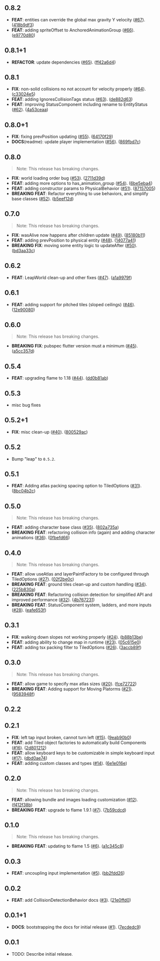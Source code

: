## 0.8.2

 - **FEAT**: entities can override the global max gravity Y velocity ([#67](https://github.com/kurtome/leap/issues/67)). ([418b9df3](https://github.com/kurtome/leap/commit/418b9df3629fc451f4731fad440e4efae25db369))
 - **FEAT**: adding spriteOffset to AnchoredAnimationGroup ([#66](https://github.com/kurtome/leap/issues/66)). ([e9770d80](https://github.com/kurtome/leap/commit/e9770d8016ae37873048a09668f69f8d24a7c8dd))

## 0.8.1+1

 - **REFACTOR**: update dependencies ([#65](https://github.com/kurtome/leap/issues/65)). ([ff42a6d4](https://github.com/kurtome/leap/commit/ff42a6d434dfe4161229a1dfa1b222c9d55ef70a))

## 0.8.1

 - **FIX**: non-solid collisions no not account for velocity properly ([#64](https://github.com/kurtome/leap/issues/64)). ([c33024e5](https://github.com/kurtome/leap/commit/c33024e5ca2638710d632ea859712f7090a88c22))
 - **FEAT**: adding IgnoresCollisionTags status ([#63](https://github.com/kurtome/leap/issues/63)). ([de882d63](https://github.com/kurtome/leap/commit/de882d63d5fc95f7639ea94f5abcd5123f1ce954))
 - **FEAT**: improving StatusComponent including rename to EntityStatus ([#62](https://github.com/kurtome/leap/issues/62)). ([4a53ceaa](https://github.com/kurtome/leap/commit/4a53ceaa774b4c098e2dbe8ac6ed89f8488ae548))

## 0.8.0+1

 - **FIX**: fixing prevPosition updating ([#55](https://github.com/kurtome/leap/issues/55)). ([64170f29](https://github.com/kurtome/leap/commit/64170f29324b92304dbc5208d5f55b048c39f8dc))
 - **DOCS**(readme): update player implementation ([#56](https://github.com/kurtome/leap/issues/56)). ([869fbd7c](https://github.com/kurtome/leap/commit/869fbd7c3c3ecd5c3ae6e959c1eac7cf7d09978a))

## 0.8.0

> Note: This release has breaking changes.

 - **FIX**: world loading order bug ([#53](https://github.com/kurtome/leap/issues/53)). ([2711d39d](https://github.com/kurtome/leap/commit/2711d39d0a071de72449a89923cdda8ec3676656))
 - **FEAT**: adding more options to has_animation_group ([#54](https://github.com/kurtome/leap/issues/54)). ([6be5eba4](https://github.com/kurtome/leap/commit/6be5eba4e76a7d1f1f58aacbb2b27d2c69e4c0a6))
 - **FEAT**: adding constructor params to PhysicalBehavior ([#51](https://github.com/kurtome/leap/issues/51)). ([87157005](https://github.com/kurtome/leap/commit/87157005003123a9aaead5b87fbeb4fc082f8bfc))
 - **BREAKING** **FEAT**: Refactor everything to use behaviors, and simplify base classes ([#52](https://github.com/kurtome/leap/issues/52)). ([b5eef12d](https://github.com/kurtome/leap/commit/b5eef12d17c9a483ee955707af3f8d710a0f694f))

## 0.7.0

> Note: This release has breaking changes.

 - **FIX**: wasAlive now happens after children update ([#49](https://github.com/kurtome/leap/issues/49)). ([85180b11](https://github.com/kurtome/leap/commit/85180b117b25e6a6844e3e0e1bfefb62d69df12c))
 - **FEAT**: adding prevPosition to physical entity ([#48](https://github.com/kurtome/leap/issues/48)). ([14077a41](https://github.com/kurtome/leap/commit/14077a4105d89ccefc57df243a0a4444d3dce806))
 - **BREAKING** **FIX**: moving some entity logic to updateAfter ([#50](https://github.com/kurtome/leap/issues/50)). ([bd3aa33c](https://github.com/kurtome/leap/commit/bd3aa33cad022d8edce951abb994da82351fd58c))

## 0.6.2

 - **FEAT**: LeapWorld clean-up and other fixes ([#47](https://github.com/kurtome/leap/issues/47)). ([a1a9979f](https://github.com/kurtome/leap/commit/a1a9979fc1026fdf1a724e8eb9f0331ac6c0ce88))

## 0.6.1

 - **FEAT**: adding support for pitched tiles (sloped ceilings) ([#46](https://github.com/kurtome/leap/issues/46)). ([12e90080](https://github.com/kurtome/leap/commit/12e90080af865af5e416c6c6afa52e7644beae80))

## 0.6.0

> Note: This release has breaking changes.

 - **BREAKING** **FIX**: pubspec flutter version must a minimum ([#45](https://github.com/kurtome/leap/issues/45)). ([a5cc357d](https://github.com/kurtome/leap/commit/a5cc357d9c2a6aa9b583e22c66c731bef88ffa61))

## 0.5.4

 - **FEAT**: upgrading flame to 1.18 ([#44](https://github.com/kurtome/leap/issues/44)). ([dd0b81ab](https://github.com/kurtome/leap/commit/dd0b81ab7249d73153810fd20ecc0828ff6434aa))

## 0.5.3

 - misc bug fixes

## 0.5.2+1

 - **FIX**: misc clean-up ([#40](https://github.com/kurtome/leap/issues/40)). ([800529ac](https://github.com/kurtome/leap/commit/800529acee9ad8798a68337c95f6536635fca94b))

## 0.5.2

 - Bump "leap" to `0.5.2`.

## 0.5.1

 - **FEAT**: Adding atlas packing spacing option to TiledOptions ([#31](https://github.com/kurtome/leap/issues/31)). ([8bc04b2c](https://github.com/kurtome/leap/commit/8bc04b2cac209ea5d9d2fad78d411a8f653fa2cb))

## 0.5.0

> Note: This release has breaking changes.

 - **FEAT**: adding character base class ([#35](https://github.com/kurtome/leap/issues/35)). ([802a735a](https://github.com/kurtome/leap/commit/802a735af6d4e274640c8fd9e3ccc695b5e44bd7))
 - **BREAKING** **FEAT**: refactoring collision info (again) and adding character animations ([#36](https://github.com/kurtome/leap/issues/36)). ([0fbefd66](https://github.com/kurtome/leap/commit/0fbefd660916a8ed8ba3e5a9d4a85784383a4a2c))

## 0.4.0

> Note: This release has breaking changes.

 - **FEAT**: allow useAtlas and layerPaintFactory to be configured through TiledOptions ([#27](https://github.com/kurtome/leap/issues/27)). ([02f2be0c](https://github.com/kurtome/leap/commit/02f2be0c9d47cf2ce51ee2109fbe21a42dcd7457))
 - **BREAKING** **FEAT**: ground tiles clean-up and custom handling ([#34](https://github.com/kurtome/leap/issues/34)). ([225b830a](https://github.com/kurtome/leap/commit/225b830a554988bc55ad3f3dcd10fa44139fc0b0))
 - **BREAKING** **FEAT**: Refactoring collision detection for simplified API and improved performance ([#32](https://github.com/kurtome/leap/issues/32)). ([4b767231](https://github.com/kurtome/leap/commit/4b767231e6ce0df68b52757adca08e7519ef01c2))
 - **BREAKING** **FEAT**: StatusComponent system, ladders, and more inputs ([#28](https://github.com/kurtome/leap/issues/28)). ([eafe653f](https://github.com/kurtome/leap/commit/eafe653f60ad123241b810717caff4fdef8ef363))

## 0.3.1

 - **FIX**: walking down slopes not working properly ([#24](https://github.com/kurtome/leap/issues/24)). ([b88b13be](https://github.com/kurtome/leap/commit/b88b13be2d36a07955014e897236b30ebd37f6d9))
 - **FEAT**: adding ability to change map in runtime ([#23](https://github.com/kurtome/leap/issues/23)). ([05c615e0](https://github.com/kurtome/leap/commit/05c615e08943de8ed41c7e6949dc70ddecef4e56))
 - **FEAT**: adding tsx packing filter to TiledOptions ([#26](https://github.com/kurtome/leap/issues/26)). ([3accb89f](https://github.com/kurtome/leap/commit/3accb89f098cf0432211550e2ee80ce967958ffd))

## 0.3.0

> Note: This release has breaking changes.

 - **FEAT**: allow game to specify max atlas sizes ([#20](https://github.com/kurtome/leap/issues/20)). ([fce72722](https://github.com/kurtome/leap/commit/fce72722fc86be38be38b3d735890189f60ec366))
 - **BREAKING** **FEAT**: Adding support for Moving Platorms ([#21](https://github.com/kurtome/leap/issues/21)). ([9583948f](https://github.com/kurtome/leap/commit/9583948f37a15a47231263c927247bb65ceaedd0))

## 0.2.2

## 0.2.1

 - **FIX**: left tap input broken, cannot turn left ([#15](https://github.com/kurtome/leap/issues/15)). ([9eab90b0](https://github.com/kurtome/leap/commit/9eab90b0bba5fb1270863362351b9e529544e2a4))
 - **FEAT**: add Tiled object factories to automatically build Components ([#16](https://github.com/kurtome/leap/issues/16)). ([2d801212](https://github.com/kurtome/leap/commit/2d8012126770263dabc72c016274adcb86e8f050))
 - **FEAT**: allow keyboard keys to be customizable in simple keyboard input  ([#17](https://github.com/kurtome/leap/issues/17)). ([dbd0ae74](https://github.com/kurtome/leap/commit/dbd0ae74c9188ffeb68f41db9a847a6f4476727f))
 - **FEAT**: adding custom classes and types ([#14](https://github.com/kurtome/leap/issues/14)). ([6e1e016e](https://github.com/kurtome/leap/commit/6e1e016e7d56409a1fe0d98351fbe2aa58c957e2))

## 0.2.0

> Note: This release has breaking changes.

 - **FEAT**: allowing bundle and images loading customization ([#12](https://github.com/kurtome/leap/issues/12)). ([f412f38b](https://github.com/kurtome/leap/commit/f412f38b96f96e8c7308657a874183bc5c432275))
 - **BREAKING** **FEAT**: upgrade to flame 1.9.1 ([#7](https://github.com/kurtome/leap/issues/7)). ([7b59cdcd](https://github.com/kurtome/leap/commit/7b59cdcdf0066760132f6c9bf78d4658f08d21a3))

## 0.1.0

> Note: This release has breaking changes.

 - **BREAKING** **FEAT**: updating to flame 1.5 ([#6](https://github.com/kurtome/leap/issues/6)). ([a1c345c8](https://github.com/kurtome/leap/commit/a1c345c89709ebed5adc4eaec722a8a9abcea8c3))

## 0.0.3

 - **FEAT**: uncoupling input implementation ([#5](https://github.com/kurtome/leap/issues/5)). ([bb2fdd26](https://github.com/kurtome/leap/commit/bb2fdd2679de13efa394fe8270ba68f395e350ab))

## 0.0.2

 - **FEAT**: add CollisionDetectionBehavior docs ([#3](https://github.com/kurtome/leap/issues/3)). ([21e0ffd0](https://github.com/kurtome/leap/commit/21e0ffd06ec696e8abbfa9d08ce7ae2b74cf5927))

## 0.0.1+1

 - **DOCS**: bootstrapping the docs for initial release ([#1](https://github.com/kurtome/leap/issues/1)). ([7ecdedc9](https://github.com/kurtome/leap/commit/7ecdedc92b1f3401af1c1c67993d47d45049551b))

## 0.0.1

* TODO: Describe initial release.
